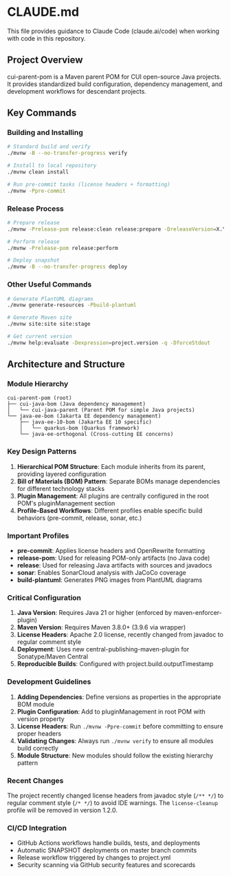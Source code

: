 # CLAUDE.md

This file provides guidance to Claude Code (claude.ai/code) when working with code in this repository.

## Project Overview

cui-parent-pom is a Maven parent POM for CUI open-source Java projects. It provides standardized build configuration, dependency management, and development workflows for descendant projects.

## Key Commands

### Building and Installing
```bash
# Standard build and verify
./mvnw -B --no-transfer-progress verify

# Install to local repository
./mvnw clean install

# Run pre-commit tasks (license headers + formatting)
./mvnw -Ppre-commit
```

### Release Process
```bash
# Prepare release
./mvnw -Prelease-pom release:clean release:prepare -DreleaseVersion=X.Y.Z -DdevelopmentVersion=X.Y.Z-SNAPSHOT

# Perform release
./mvnw -Prelease-pom release:perform

# Deploy snapshot
./mvnw -B --no-transfer-progress deploy
```

### Other Useful Commands
```bash
# Generate PlantUML diagrams
./mvnw generate-resources -Pbuild-plantuml

# Generate Maven site
./mvnw site:site site:stage

# Get current version
./mvnw help:evaluate -Dexpression=project.version -q -DforceStdout
```

## Architecture and Structure

### Module Hierarchy
```
cui-parent-pom (root)
├── cui-java-bom (Java dependency management)
│   └── cui-java-parent (Parent POM for simple Java projects)
└── java-ee-bom (Jakarta EE dependency management)
    ├── java-ee-10-bom (Jakarta EE 10 specific)
    │   └── quarkus-bom (Quarkus framework)
    └── java-ee-orthogonal (Cross-cutting EE concerns)
```

### Key Design Patterns

1. **Hierarchical POM Structure**: Each module inherits from its parent, providing layered configuration
2. **Bill of Materials (BOM) Pattern**: Separate BOMs manage dependencies for different technology stacks
3. **Plugin Management**: All plugins are centrally configured in the root POM's pluginManagement section
4. **Profile-Based Workflows**: Different profiles enable specific build behaviors (pre-commit, release, sonar, etc.)

### Important Profiles

- **pre-commit**: Applies license headers and OpenRewrite formatting
- **release-pom**: Used for releasing POM-only artifacts (no Java code)
- **release**: Used for releasing Java artifacts with sources and javadocs
- **sonar**: Enables SonarCloud analysis with JaCoCo coverage
- **build-plantuml**: Generates PNG images from PlantUML diagrams

### Critical Configuration

1. **Java Version**: Requires Java 21 or higher (enforced by maven-enforcer-plugin)
2. **Maven Version**: Requires Maven 3.8.0+ (3.9.6 via wrapper)
3. **License Headers**: Apache 2.0 license, recently changed from javadoc to regular comment style
4. **Deployment**: Uses new central-publishing-maven-plugin for Sonatype/Maven Central
5. **Reproducible Builds**: Configured with project.build.outputTimestamp

### Development Guidelines

1. **Adding Dependencies**: Define versions as properties in the appropriate BOM module
2. **Plugin Configuration**: Add to pluginManagement in root POM with version property
3. **License Headers**: Run `./mvnw -Ppre-commit` before committing to ensure proper headers
4. **Validating Changes**: Always run `./mvnw verify` to ensure all modules build correctly
5. **Module Structure**: New modules should follow the existing hierarchy pattern

### Recent Changes

The project recently changed license headers from javadoc style (`/** */`) to regular comment style (`/* */`) to avoid IDE warnings. The `license-cleanup` profile will be removed in version 1.2.0.

### CI/CD Integration

- GitHub Actions workflows handle builds, tests, and deployments
- Automatic SNAPSHOT deployments on master branch commits
- Release workflow triggered by changes to project.yml
- Security scanning via GitHub security features and scorecards